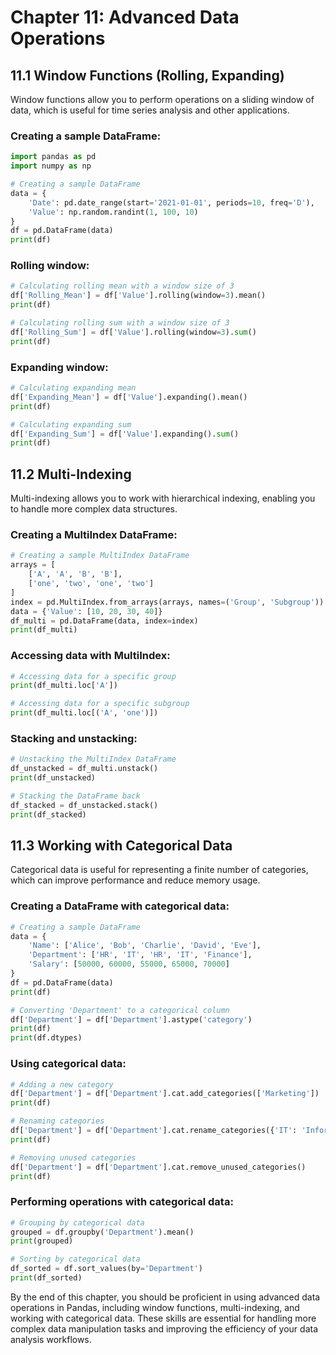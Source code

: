 # Chapter 11: Advanced Data Operations

## 11.1 Window Functions (Rolling, Expanding)
Window functions allow you to perform operations on a sliding window of data, which is useful for time series analysis and other applications.

### Creating a sample DataFrame:

```python
import pandas as pd
import numpy as np

# Creating a sample DataFrame
data = {
    'Date': pd.date_range(start='2021-01-01', periods=10, freq='D'),
    'Value': np.random.randint(1, 100, 10)
}
df = pd.DataFrame(data)
print(df)
```

### Rolling window:

```python
# Calculating rolling mean with a window size of 3
df['Rolling_Mean'] = df['Value'].rolling(window=3).mean()
print(df)

# Calculating rolling sum with a window size of 3
df['Rolling_Sum'] = df['Value'].rolling(window=3).sum()
print(df)
```

### Expanding window:

```python
# Calculating expanding mean
df['Expanding_Mean'] = df['Value'].expanding().mean()
print(df)

# Calculating expanding sum
df['Expanding_Sum'] = df['Value'].expanding().sum()
print(df)
```

## 11.2 Multi-Indexing
Multi-indexing allows you to work with hierarchical indexing, enabling you to handle more complex data structures.

### Creating a MultiIndex DataFrame:

```python
# Creating a sample MultiIndex DataFrame
arrays = [
    ['A', 'A', 'B', 'B'],
    ['one', 'two', 'one', 'two']
]
index = pd.MultiIndex.from_arrays(arrays, names=('Group', 'Subgroup'))
data = {'Value': [10, 20, 30, 40]}
df_multi = pd.DataFrame(data, index=index)
print(df_multi)
```

### Accessing data with MultiIndex:

```python
# Accessing data for a specific group
print(df_multi.loc['A'])

# Accessing data for a specific subgroup
print(df_multi.loc[('A', 'one')])
```

### Stacking and unstacking:

```python
# Unstacking the MultiIndex DataFrame
df_unstacked = df_multi.unstack()
print(df_unstacked)

# Stacking the DataFrame back
df_stacked = df_unstacked.stack()
print(df_stacked)
```

## 11.3 Working with Categorical Data
Categorical data is useful for representing a finite number of categories, which can improve performance and reduce memory usage.

### Creating a DataFrame with categorical data:

```python
# Creating a sample DataFrame
data = {
    'Name': ['Alice', 'Bob', 'Charlie', 'David', 'Eve'],
    'Department': ['HR', 'IT', 'HR', 'IT', 'Finance'],
    'Salary': [50000, 60000, 55000, 65000, 70000]
}
df = pd.DataFrame(data)
print(df)

# Converting 'Department' to a categorical column
df['Department'] = df['Department'].astype('category')
print(df)
print(df.dtypes)
```

### Using categorical data:

```python
# Adding a new category
df['Department'] = df['Department'].cat.add_categories(['Marketing'])
print(df)

# Renaming categories
df['Department'] = df['Department'].cat.rename_categories({'IT': 'Information Technology'})
print(df)

# Removing unused categories
df['Department'] = df['Department'].cat.remove_unused_categories()
print(df)
```

### Performing operations with categorical data:

```python
# Grouping by categorical data
grouped = df.groupby('Department').mean()
print(grouped)

# Sorting by categorical data
df_sorted = df.sort_values(by='Department')
print(df_sorted)
```

By the end of this chapter, you should be proficient in using advanced data operations in Pandas, including window functions, multi-indexing, and working with categorical data. These skills are essential for handling more complex data manipulation tasks and improving the efficiency of your data analysis workflows.
